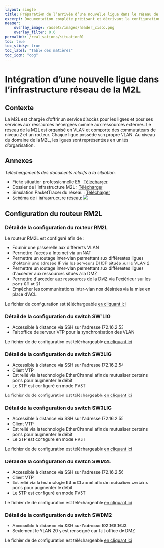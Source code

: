 ```yaml
---
layout: single
title: Préparation de l’arrivée d’une nouvelle ligue dans le réseau de la M2L 
excerpt: Documentation complète précisant et décrivant la configuration réseau de la M2L
header:
    overlay_image: /assets/images/header_cisco.png
    overlay_filter: 0.6
permalink: /realisations/situation02
toc: true
toc_sticky: true
toc_label: "Table des matières"
toc_icon: "cog"
---
```

# Intégration d’une nouvelle ligue dans l’infrastructure réseau de la M2L 

## Contexte

La M2L est chargée d’offrir un service d’accès pour les ligues et pour ses services aux ressources hébergées comme aux ressources externes.
Le réseau de la M2L est organisé en VLAN et comporte des commutateurs de niveau 2 et un routeur. Chaque ligue possède son propre VLAN. Au niveau du domaine de la M2L, les ligues sont représentées en unités d’organisation.

## Annexes

_Téléchargements des documents relatifs à la situation._

* Fiche situation professionnelle E5 : [Télécharger](/bts/_pages/exam/Situation_E5_2_commutation.pdf)
* Dossier de l'infrastructure M2L : [Télécharger](/bts/_pages/exam/Infra_maj.pdf)
* Simulation PacketTracer du réseau : [Télécharger](/bts/_pages/exam/cisco.pkt)
* Schéma de l'infrastructure réseau:
![](/bts/_pages/exam/infra.png)

## Configuration du routeur RM2L

### Détail de la configuration du routeur RM2L

Le routeur RM2L est configuré afin de :

* Fournir une passerelle aux différents VLAN
* Permettre l'accès à Internet via un NAT
* Permettre un routage inter-vlan permettant aux différentes ligues d'obtenir une adresse IP via les serveurs DHCP situés sur le VLAN 2
* Permettre un routage inter-vlan permettant aux différentes ligues d'accéder aux ressources situés à la DMZ
* Permettre d'accéder aux ressources de la DMZ via l'extérieur sur les ports 80 et 21
* Empêcher les communications inter-vlan non désirées via la mise en place d'ACL

Le fichier de configuration est téléchargeable [en cliquant ici](/bts/_pages/exam/RM2L.txt)

### Détail de la configuration du switch SW1LIG

* Accessible à distance via SSH sur l'adresse 172.16.2.53
* Fait office de serveur VTP pour la synchronisation des VLAN

Le fichier de de configuration est téléchargeable [en cliquant ici](/bts/_pages/exam/SW1LIG.txt)

### Détail de la configuration du switch SW2LIG

* Accessible à distance via SSH sur l'adresse 172.16.2.54
* Client VTP 
* Est relié via la technologie EtherChannel afin de mutualiser certains ports pour augmenter le débit
* Le STP est configuré en mode PVST

Le fichier de de configuration est téléchargeable [en cliquant ici](/bts/_pages/exam/SW2LIG.txt)

### Détail de la configuration du switch SW3LIG

* Accessible à distance via SSH sur l'adresse 172.16.2.55
* Client VTP 
* Est relié via la technologie EtherChannel afin de mutualiser certains ports pour augmenter le débit
* Le STP est configuré en mode PVST

Le fichier de de configuration est téléchargeable [en cliquant ici](/bts/_pages/exam/SW3LIG.txt)

### Détail de la configuration du switch SWM2L

* Accessible à distance via SSH sur l'adresse 172.16.2.56
* Client VTP 
* Est relié via la technologie EtherChannel afin de mutualiser certains ports pour augmenter le débit
* Le STP est configuré en mode PVST

Le fichier de de configuration est téléchargeable [en cliquant ici](/bts/_pages/exam/SWM2L.txt)

### Détail de la configuration du switch SWDM2

* Accessible à distance via SSH sur l'adresse 192.168.16.13
* Seulement le VLAN 20 y est renseigné car fait office de DMZ

Le fichier de de configuration est téléchargeable [en cliquant ici](/bts/_pages/exam/SWDMZ.txt)
